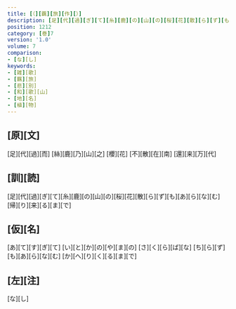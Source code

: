 ```yaml
---
title: [（][覊][旅][作][）]
description: [足][代][過][ぎ][て][糸][鹿][の][山][の][桜][花][散][ら][ず][も][あ][ら][な][む][帰][り][来][る][ま][で]
position: 1212
category: [巻]7
version: '1.0'
volume: 7
comparison:
- [な][し]
keywords:
- [雑][歌]
- [羈][旅]
- [悲][別]
- [和][歌][山]
- [地][名]
- [植][物]
---
```


## [原][文]

[足][代][過][而] [絲][鹿][乃][山][之] [櫻][花] [不][散][在][南] [還][来][万][代]

## [訓][読]

[足][代][過][ぎ][て][糸][鹿][の][山][の][桜][花][散][ら][ず][も][あ][ら][な][む][帰][り][来][る][ま][で]

## [仮][名]

[あ][て][す][ぎ][て] [い][と][か][の][や][ま][の] [さ][く][ら][ば][な] [ち][ら][ず][も][あ][ら][な][む] [か][へ][り][く][る][ま][で]

## [左][注]

[な][し]
